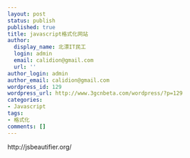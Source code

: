 ```yaml
---
layout: post
status: publish
published: true
title: javascript格式化网站
author:
  display_name: 北漂IT民工
  login: admin
  email: calidion@gmail.com
  url: ''
author_login: admin
author_email: calidion@gmail.com
wordpress_id: 129
wordpress_url: http://www.3gcnbeta.com/wordpress/?p=129
categories:
- Javascript
tags:
- 格式化
comments: []
---
```

<p>http://jsbeautifier.org/</p>
